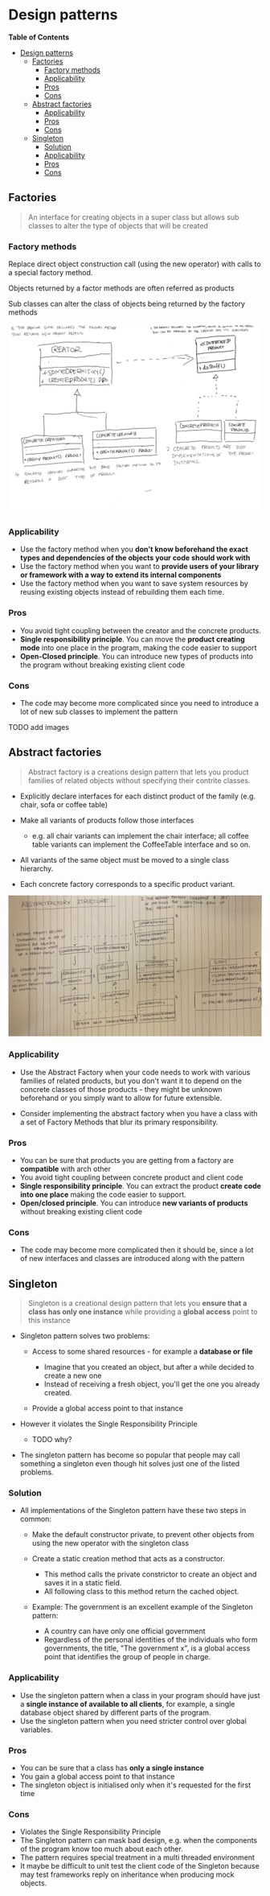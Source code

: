 # Design patterns

<!-- markdown-toc start - Don't edit this section. Run M-x markdown-toc-refresh-toc -->
**Table of Contents**

- [Design patterns](#design-patterns)
    - [Factories](#factories)
        - [Factory methods](#factory-methods)
        - [Applicability](#applicability)
        - [Pros](#pros)
        - [Cons](#cons)
    - [Abstract factories](#abstract-factories)
        - [Applicability](#applicability-1)
        - [Pros](#pros-1)
        - [Cons](#cons-1)
    - [Singleton](#singleton)
        - [Solution](#solution)
        - [Applicability](#applicability-2)
        - [Pros](#pros-2)
        - [Cons](#cons-2)

<!-- markdown-toc end -->
## Factories
> An interface for creating objects in a super class but allows sub classes to alter the type of objects that will be created <br />
>

### Factory methods
Replace direct object construction call (using the new operator) with calls to a special factory method.

Objects returned by a factor methods are often referred as products

Sub classes can alter the class of objects being returned by the factory methods

![Factory method structure](pic1.png) 


### Applicability
* Use the factory method when you **don't know beforehand the exact types and dependencies of the objects your code should work with**
* Use the factory method when you want to **provide users of your library or framework with a way to extend its internal components**
* Use the factory method when you want to save system resources by reusing existing objects instead of rebuilding them each time.


### Pros 

* You avoid tight coupling between the creator and the concrete products.
* **Single responsibility principle**. You can move the **product creating mode** into one place in the program, making the code easier to support
* **Open-Closed principle**. You can introduce new types of products into the program without breaking existing client code

### Cons
* The code may become more complicated since you need to introduce a lot of new sub classes to implement the pattern

TODO add images

## Abstract factories

> Abstract factory is a creations design pattern that lets you product families of related objects without specifying their contrite classes.

* Explicitly declare interfaces for each distinct product of the family (e.g. chair, sofa or coffee table)

* Make all variants of products follow those interfaces
    * e.g. all chair variants can implement the chair interface; all coffee table variants can implement the CoffeeTable interface and so on.

* All variants of the same object must be moved to a single class hierarchy.

* Each concrete factory corresponds to a specific product variant.

![abstract factory structure](pic2.jpeg) 

### Applicability 
* Use the Abstract Factory when your code needs to work with various families of related products, but you don't want it to depend on the concrete classes of those products - they might be unknown beforehand or you simply want to allow for future extensible.

* Consider implementing the abstract factory when you have a class with a set of Factory Methods that blur its primary responsibility.

### Pros
* You can be sure that products you are getting from a factory are **compatible** with arch other
* You avoid tight coupling between concrete product and client code
* **Single responsibility principle**. You can extract the product **create code into one place** making the code easier to support.
* **Open/closed principle**. You can introduce **new variants of products** without breaking existing client code


### Cons
* The code may become more complicated then it should be, since a lot of new interfaces and classes are introduced along with the pattern

## Singleton
> Singleton is a creational design pattern that lets you **ensure that a class has only one instance** while providing a **global access** point to this instance

* Singleton pattern solves two problems:
    * Access to some shared resources - for example a **database or file**
        * Imagine that you created an object, but after a while decided to create a new one
        * Instead of receiving a fresh object, you'll get the one you already created.
        
    * Provide a global access point to that instance
    
    
* However it violates the Single Responsibility Principle
    * TODO why?

* The singleton pattern has become so popular that people may call something a singleton even though hit solves just one of the listed problems.

### Solution
* All implementations of the Singleton pattern have these two steps in common:
    * Make the default constructor private, to prevent other objects from using the new operator with the singleton class
    * Create a static creation method that acts as a constructor. 
        * This method calls the private constrictor to create an object and saves it in a static field.
        * All following class to this method return the cached object.
        
    * Example: The government is an excellent example of the Singleton pattern:
        * A country can have only one official government
        * Regardless of the personal identities of the individuals who form governments, the title, "The government x", is a global access point that identifies the group of people in charge.
 
### Applicability
* Use the singleton pattern when a class in your program should have just a **single instance of available to all clients**, for example, a single database object shared by different parts of the program.
* Use the singleton pattern when you need stricter control over global variables.


### Pros
* You can  be sure that a class has **only a single instance**
* You gain a global access point to that instance
* The singleton object is initialised only when it's requested for the first time


### Cons
* Violates the Single Responsibility Principle
* The Singleton pattern can mask bad design, e.g. when the components of the program know too much about each other.
* The pattern requires special treatment in a multi threaded environment
* It maybe be difficult to unit test the client code of the Singleton because may test frameworks reply on inheritance when producing mock objects.
